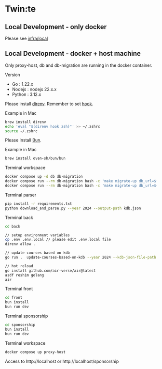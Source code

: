 # Twin:te

## Local Development - only docker

Please see [infra/local](./infra/local/README.md)

## Local Development - docker + host machine

Only proxy-host, db and db-migration are running in the docker container.

Version
- Go : 1.22.x
- Nodejs : nodejs 22.x.x
- Python : 3.12.x

Please install [direnv](https://github.com/direnv/direnv).
Remember to set [hook](https://direnv.net/docs/hook.html).

Example in Mac
```sh
brew install direnv
echo 'eval "$(direnv hook zsh)"' >> ~/.zshrc
source ~/.zshrc
```

Please Install [Bun](https://bun.sh/docs/installation).

Example in Mac
```sh
brew install oven-sh/bun/bun
```

Terminal workspace
```sh
docker compose up -d db db-migration
docker compose run --rm db-migration bash -c 'make migrate-up db_url=${DB_URL}'
docker compose run --rm db-migration bash -c 'make migrate-up db_url=${TEST_DB_URL}'
```

Terminal parser
```sh
pip install -r requirements.txt
python download_and_parse.py --year 2024 --output-path kdb.json
```

Terminal back
```sh
cd back

// setup environment variables
cp .env .env.local // please edit .env.local file
direnv allow .

// update courses based on kdb
go run .  update-courses-based-on-kdb --year 2024 --kdb-json-file-path ../parser/kdb.json

// hot reload
go install github.com/air-verse/air@latest
asdf reshim golang
air
```

Terminal front
```sh
cd front
bun install
bun run dev
```

Terminal sponsorship
```sh
cd sponsorship
bun install
bun run dev
```

Terminal workspace
```sh
docker compose up proxy-host
```

Access to http://localhost or http://localhost/sponsorship
